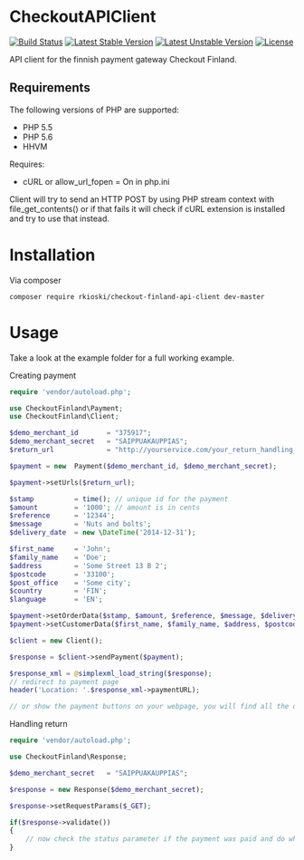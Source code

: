 CheckoutAPIClient
=================

[![Build Status](https://travis-ci.org/Niko9911/CheckoutAPIClient.svg?branch=master)](https://travis-ci.org/niko9911/CheckoutAPIClient) [![Latest Stable Version](https://poser.pugx.org/rkioski/checkout-finland-api-client/v/stable.svg)](https://packagist.org/packages/rkioski/checkout-finland-api-client) [![Latest Unstable Version](https://poser.pugx.org/rkioski/checkout-finland-api-client/v/unstable.svg)](https://packagist.org/packages/rkioski/checkout-finland-api-client) [![License](https://poser.pugx.org/rkioski/checkout-finland-api-client/license.svg)](https://packagist.org/packages/rkioski/checkout-finland-api-client)


API client for the finnish payment gateway Checkout Finland.

## Requirements

The following versions of PHP are supported:

* PHP 5.5
* PHP 5.6
* HHVM

Requires:
* cURL or allow_url_fopen = On in php.ini

Client will try to send an HTTP POST by using PHP stream context with file_get_contents() or if that fails it will check if cURL extension is installed and try to use that instead.


# Installation

Via composer
```
composer require rkioski/checkout-finland-api-client dev-master
```

# Usage

Take a look at the example folder for a full working example.

Creating payment
```php
require 'vendor/autoload.php';

use CheckoutFinland\Payment;
use CheckoutFinland\Client;

$demo_merchant_id       = "375917";
$demo_merchant_secret   = "SAIPPUAKAUPPIAS";
$return_url             = "http://yourservice.com/your_return_handling_script.php";

$payment = new  Payment($demo_merchant_id, $demo_merchant_secret);

$payment->setUrls($return_url);

$stamp          = time(); // unique id for the payment  
$amount         = '1000'; // amount is in cents
$reference      = '12344';
$message        = 'Nuts and bolts';
$delivery_date  = new \DateTime('2014-12-31');

$first_name     = 'John';
$family_name    = 'Doe';
$address        = 'Some Street 13 B 2';
$postcode       = '33100';
$post_office    = 'Some city';
$country        = 'FIN';
$language       = 'EN';

$payment->setOrderData($stamp, $amount, $reference, $message, $delivery_date);
$payment->setCustomerData($first_name, $family_name, $address, $postcode, $post_office, $country, $language);

$client = new Client();

$response = $client->sendPayment($payment);

$response_xml = @simplexml_load_string($response);
// redirect to payment page
header('Location: '.$response_xml->paymentURL);

// or show the payment buttons on your webpage, you will find all the data you need in the response xml
```

Handling return
```php
require 'vendor/autoload.php';

use CheckoutFinland\Response;

$demo_merchant_secret   = "SAIPPUAKAUPPIAS";

$response = new Response($demo_merchant_secret);

$response->setRequestParams($_GET);

if($response->validate()) 
{
    // now check the status parameter if the payment was paid and do whatever you do in your shop when you get money
}
```

